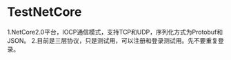 # TestNetCore
1.NetCore2.0平台，IOCP通信模式，支持TCP和UDP，序列化方式为Protobuf和JSON。
2.目前是三层协议，只是测试用，可以注册和登录测试用。先不要重复登录。
